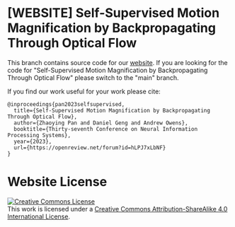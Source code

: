 # [WEBSITE] Self-Supervised Motion Magnification by Backpropagating Through Optical Flow

This branch contains source code for our [website](https://github.com/dangeng/flowmag). If you are looking for the code for "Self-Supervised Motion Magnification by Backpropagating Through Optical Flow" please switch to the "main" branch.

If you find our work useful for your work please cite:
```
@inproceedings{pan2023selfsupervised,
  title={Self-Supervised Motion Magnification by Backpropagating Through Optical Flow},
  author={Zhaoying Pan and Daniel Geng and Andrew Owens},
  booktitle={Thirty-seventh Conference on Neural Information Processing Systems},
  year={2023},
  url={https://openreview.net/forum?id=hLPJ7xLbNF}
}
```

# Website License
<a rel="license" href="http://creativecommons.org/licenses/by-sa/4.0/"><img alt="Creative Commons License" style="border-width:0" src="https://i.creativecommons.org/l/by-sa/4.0/88x31.png" /></a><br />This work is licensed under a <a rel="license" href="http://creativecommons.org/licenses/by-sa/4.0/">Creative Commons Attribution-ShareAlike 4.0 International License</a>.

